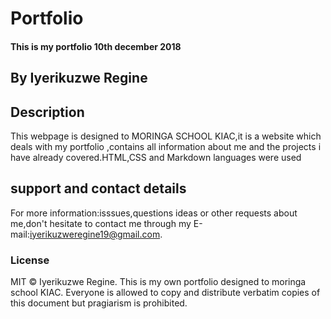# Portfolio
#### This is my portfolio 10th december 2018
## By Iyerikuzwe Regine
## Description
This webpage is designed to MORINGA SCHOOL KIAC,it is a website which deals with my portfolio ,contains all information about me and the projects i have already covered.HTML,CSS and Markdown languages were used
## support and contact details
For more information:isssues,questions ideas or other requests about me,don't hesitate to contact me through my E-mail:iyerikuzweregine19@gmail.com.
### License
MIT © Iyerikuzwe Regine.
This is my own portfolio designed to moringa school KIAC.
Everyone is allowed to copy and distribute verbatim copies of this document but pragiarism is prohibited.